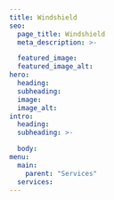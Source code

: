 ```yaml
---
title: Windshield
seo:
  page_title: Windshield
  meta_description: >-

  featured_image:
  featured_image_alt:
hero:
  heading:
  subheading:
  image:
  image_alt:
intro:
  heading:
  subheading: >-

  body:
menu:
  main:
    parent: "Services"
  services:
---
```

